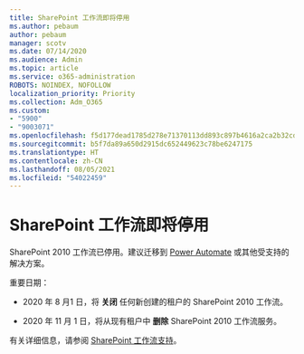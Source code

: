 ```yaml
---
title: SharePoint 工作流即将停用
ms.author: pebaum
author: pebaum
manager: scotv
ms.date: 07/14/2020
ms.audience: Admin
ms.topic: article
ms.service: o365-administration
ROBOTS: NOINDEX, NOFOLLOW
localization_priority: Priority
ms.collection: Adm_O365
ms.custom:
- "5900"
- "9003071"
ms.openlocfilehash: f5d177dead1785d278e71370113dd893c897b4616a2ca2b32cd5614133625065
ms.sourcegitcommit: b5f7da89a650d2915dc652449623c78be6247175
ms.translationtype: HT
ms.contentlocale: zh-CN
ms.lasthandoff: 08/05/2021
ms.locfileid: "54022459"
---
```

# <a name="sharepoint-workflows-retiring"></a>SharePoint 工作流即将停用

SharePoint 2010 工作流已停用。建议迁移到 [Power Automate](https://docs.microsoft.com/power-automate/getting-started) 或其他受支持的解决方案。 

重要日期：

- 2020 年 8 月1 日，将 **关闭** 任何新创建的租户的 SharePoint 2010 工作流。

- 2020 年 11 月 1 日，将从现有租户中 **删除** SharePoint 2010 工作流服务。

有关详细信息，请参阅 [SharePoint 工作流支持](https://aka.ms/sp-workflows-support)。
